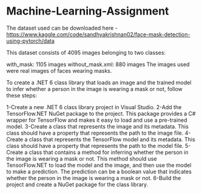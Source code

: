 # Machine-Learning-Assignment

The dataset used can be downloaded here - https://www.kaggle.com/code/sandhyakrishnan02/face-mask-detection-using-pytorch/data

This dataset consists of 4095 images belonging to two classes:

with_mask: 1105 images
without_mask.xml: 880 images
The images used were real images of faces wearing masks. 


To create a .NET 6 class library that loads an image and the trained model to infer whether a person in the image is wearing a mask or not, follow these steps:

1-Create a new .NET 6 class library project in Visual Studio.
2-Add the TensorFlow.NET NuGet package to the project. This package provides a C# wrapper for TensorFlow and makes it easy to load and use a pre-trained model.
3-Create a class that represents the image and its metadata. This class should have a property that represents the path to the image file.
4-Create a class that represents the TensorFlow model and its metadata. This class should have a property that represents the path to the model file.
5-Create a class that contains a method for inferring whether the person in the image is wearing a mask or not. This method should use TensorFlow.NET to load the model and the image, and then use the model to make a prediction. The prediction can be a boolean value that indicates whether the person in the image is wearing a mask or not.
6-Build the project and create a NuGet package for the class library.
